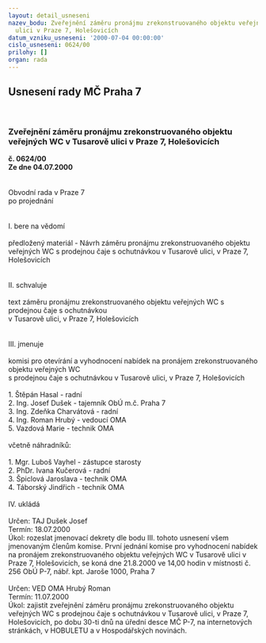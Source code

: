 ```yaml
---
layout: detail_usneseni
nazev_bodu: Zveřejnění záměru pronájmu zrekonstruovaného objektu veřejných WC v Tusarově
  ulici v Praze 7, Holešovicích
datum_vzniku_usneseni: '2000-07-04 00:00:00'
cislo_usneseni: 0624/00
prilohy: []
organ: rada
---
```

<div id="ucUsn_pList" class="usn">
	<span><h2>Usnesení rady MČ Praha 7 </h2>
<br></span><div class="standBody">
<span><h3>Zveřejnění záměru pronájmu zrekonstruovaného objektu veřejných WC v Tusarově ulici v Praze 7, Holešovicích</h3></span><div class="center">
		<strong>č. 0624/00</strong><br>
	</div>
<div class="center">
		<strong>Ze dne 04.07.2000</strong><br><br>
	</div>     <br>Obvodní rada v Praze 7<br>po projednání<br><br><br>I.	bere na vědomí<br><br> předložený materiál - Návrh záměru pronájmu zrekonstruovaného objektu veřejných WC s prodejnou čaje s ochutnávkou v Tusarově ulici, v Praze 7, Holešovicích<br><br><br>II.	schvaluje <br><br>text záměru pronájmu zrekonstruovaného objektu veřejných WC s prodejnou čaje s ochutnávkou <br>v Tusarově ulici, v Praze 7, Holešovicích<br><br><br>III.	jmenuje<br><br>komisi pro otevírání a vyhodnocení nabídek na pronájem zrekonstruovaného objektu veřejných WC <br>s prodejnou čaje s ochutnávkou v Tusarově ulici, v Praze 7, Holešovicích<br><br>1. Štěpán Hasal - radní	<br>2. Ing. Josef Dušek - tajemník ObÚ m.č. Praha 7<br>3. Ing. Zdeňka Charvátová - radní<br>4. Ing. Roman Hrubý - vedoucí OMA<br>5. Vazdová Marie - technik OMA<br><br>včetně náhradníků:<br><br>1. Mgr. Luboš Vayhel - zástupce starosty<br>2. PhDr. Ivana Kučerová - radní<br>3. Špiclová Jaroslava - technik OMA<br>4. Táborský Jindřich - technik OMA<br> <br>IV.	ukládá <br><br> Určen:	     	TAJ Dušek Josef<br>Termín: 18.07.2000<br>Úkol:	rozeslat jmenovací dekrety dle bodu III. tohoto usnesení všem jmenovaným členům komise. První jednání komise pro vyhodnocení nabídek na pronájem zrekonstruovaného objektu veřejných WC v Tusarově ulici v Praze 7, Holešovicích, se koná dne 21.8.2000 ve 14,00 hodin v místnosti č. 256 ObÚ P-7, nábř. kpt. Jaroše 1000, Praha 7<br> <br> Určen:	     	VED OMA Hrubý Roman<br>Termín: 11.07.2000<br>Úkol:	zajistit zveřejnění záměru pronájmu zrekonstruovaného objektu veřejných WC s prodejnou čaje s ochutnávkou v Tusarově ulici, v Praze 7, Holešovicích, po dobu 30-ti dnů na úřední desce MČ P-7, na internetových stránkách, v HOBULETU a v Hospodářských novinách. <br><br>
</div>
</div>
